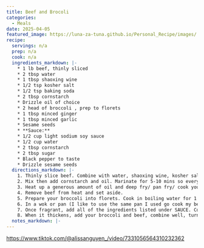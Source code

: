 ```yaml
---
title: Beef and Brocoli
categories: 
  - Meals
date: 2025-04-05
featured_image: https://luna-za-tuna.github.io/Personal_Recipe/images/
recipe:
  servings: n/a
  prep: n/a
  cook: n/a
  ingredients_markdown: |-
    * 1 lb beef, thinly sliced
    * 2 tbsp water
    * 1 tbsp shaoxing wine
    * 1/2 tsp kosher salt
    * 1/2 tsp baking soda
    * 2 tbsp cornstarch
    * Drizzle oil of choice
    * 2 head of broccoli , prep to florets
    * 1 tbsp minced ginger
    * 1 tbsp minced garlic
    * Sesame seeds
    * **Sauce:**
    * 1/2 cup light sodium soy sauce
    * 1/2 cup water
    * 2 tbsp cornstarch
    * 2 tbsp sugar
    * Black pepper to taste
    * Drizzle sesame seeds
  directions_markdown: |-
    1. Thinly slice beef. Combine with water, shaoxing wine, kosher salt and baking soda. 
    2. Mix then add cornstarch and oil. Marinate for 5-10 mins so everything can absorb.
    3. Heat up a generous amount of oil and deep fry/ pan fry/ cook your beef. Do this in batches so the pan doesn’t over crowd. 
    4. Remove beef from heat and set aside.
    5. Prepare your broccoli into florets. Cook in boiling water for 1 minutes. Drain and set aside.
    6. In a wok or pan (I like to use the same pan I used go cook my beef but remove most of the oil), heat up some oil and cook minced ginger and garlic for til fragrant.
    7. Once fragrant, add all of the ingredients listed under SAUCE. Cook this until it thickens. 
    8. When it thickens, add your broccoli and beef, combine well, turn off heat, top with sesame seeds and serve with rice. 
  notes_markdown: |-
---
```

<https://www.tiktok.com/@alissanguyen_/video/7331056564310232362>
